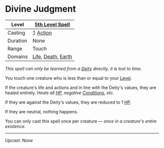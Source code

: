 # Divine Judgment

| Level    | [5th Level Spell](5th%20Level%20Spells.md)                                                                             |
| -------- | ----------------------------------------------------------------------------------------------------------------------- |
| Casting  | 1 [Action](../../../../Game%20Procedures/Core%20Procedures/Action.md)                                                   |
| Duration | None                                                                                                                    |
| Range    | Touch                                                                                                                   |
| Domains  | [Life](../../Spell%20Domains/Life.md), [Death](../../Spell%20Domains/Death.md), [Earth](../../Spell%20Domains/Earth.md) |

*This spell can only be learned from a [Deity](../../../Deities.md) directly, it is lost to time.*

You touch one creature who is less than or equal to your [Level](../../../../Player%20Characters/Derived%20Statistics/Level.md).

If the creature's life and actions and in line with the Deity's values, they are healed entirely.
*Heals all [HP](../../../../Player%20Characters/Derived%20Statistics/Hit%20Points.md), negative [Conditions](../../../../Game%20Procedures/Conditions/{Conditions}.md), etc.*

If they are against the Deity's values, they are reduced to 1 [HP](../../../../Player%20Characters/Derived%20Statistics/Hit%20Points.md).

If they are neutral, nothing happens.

You can only cast this spell once per creature — *once in a creature's entire existence*.

---
*Upcast: None*
